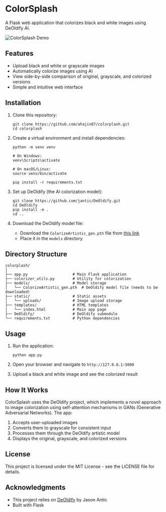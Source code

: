 # ColorSplash

A Flask web application that colorizes black and white images using DeOldify AI.

![ColorSplash Demo](https://i.ibb.co/2tb9pNr/colorsplash-demo.jpg)

## Features

- Upload black and white or grayscale images
- Automatically colorize images using AI
- View side-by-side comparison of original, grayscale, and colorized versions
- Simple and intuitive web interface

## Installation

1. Clone this repository:
   ```
   git clone https://github.com/ahajin07/colorplash.git
   cd colorplash
   ```

2. Create a virtual environment and install dependencies:
   ```
   python -m venv venv
   
   # On Windows:
   venv\Scripts\activate
   
   # On macOS/Linux:
   source venv/bin/activate
   
   pip install -r requirements.txt
   ```

3. Set up DeOldify (the AI colorization model):
   ```
   git clone https://github.com/jantic/DeOldify.git
   cd DeOldify
   pip install -e .
   cd ..
   ```

4. Download the DeOldify model file:
   - Download the `ColorizeArtistic_gen.pth` file from [this link](https://www.dropbox.com/s/usf7uifrctqw9rl/ColorizeArtistic_gen.pth?dl=0)
   - Place it in the `models` directory

## Directory Structure

```
colorplash/
│
├── app.py                    # Main Flask application
├── colorizer_utils.py        # Utility for colorization
├── models/                   # Model storage
│   └── ColorizeArtistic_gen.pth  # DeOldify model file (needs to be downloaded)
├── static/                   # Static assets
│   └── uploads/              # Image upload storage
├── templates/                # HTML templates
│   └── index.html            # Main app page
├── DeOldify/                 # DeOldify submodule
└── requirements.txt          # Python dependencies
```

## Usage

1. Run the application:
   ```
   python app.py
   ```

2. Open your browser and navigate to `http://127.0.0.1:5000`

3. Upload a black and white image and see the colorized result

## How It Works

ColorSplash uses the DeOldify project, which implements a novel approach to image colorization using self-attention mechanisms in GANs (Generative Adversarial Networks). The app:

1. Accepts user-uploaded images
2. Converts them to grayscale for consistent input
3. Processes them through the DeOldify artistic model
4. Displays the original, grayscale, and colorized versions

## License

This project is licensed under the MIT License - see the LICENSE file for details.

## Acknowledgments

- This project relies on [DeOldify](https://github.com/jantic/DeOldify) by Jason Antic
- Built with Flask 